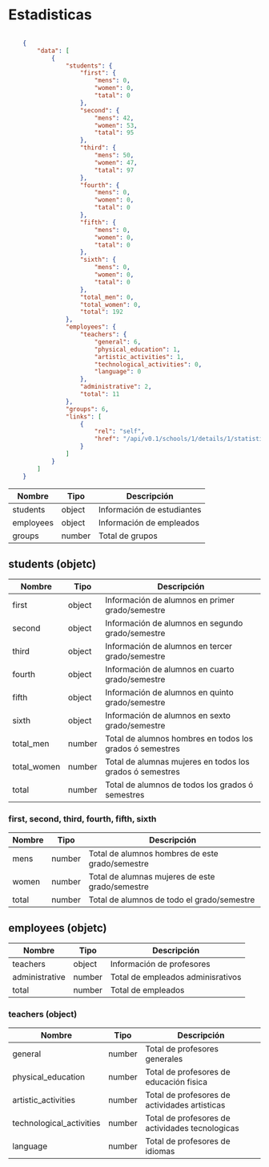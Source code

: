 # Estadisticas

```json

	{
	    "data": [
	        {
	            "students": {
	                "first": {
	                    "mens": 0,
	                    "women": 0,
	                    "tatal": 0
	                },
	                "second": {
	                    "mens": 42,
	                    "women": 53,
	                    "tatal": 95
	                },
	                "third": {
	                    "mens": 50,
	                    "women": 47,
	                    "tatal": 97
	                },
	                "fourth": {
	                    "mens": 0,
	                    "women": 0,
	                    "tatal": 0
	                },
	                "fifth": {
	                    "mens": 0,
	                    "women": 0,
	                    "tatal": 0
	                },
	                "sixth": {
	                    "mens": 0,
	                    "women": 0,
	                    "tatal": 0
	                },
	                "total_men": 0,
	                "total_women": 0,
	                "total": 192
	            },
	            "employees": {
	                "teachers": {
	                    "general": 6,
	                    "physical_education": 1,
	                    "artistic_activities": 1,
	                    "technological_activities": 0,
	                    "language": 0
	                },
	                "administrative": 2,
	                "total": 11
	            },
	            "groups": 6,
	            "links": [
	                {
	                    "rel": "self",
	                    "href": "/api/v0.1/schools/1/details/1/statistics"
	                }
	            ]
	        }
	    ]
	}

```

 Nombre     | Tipo   | Descripción
----------- | ------ | ------------
students    | object | Información de estudiantes 
employees   | object | Información de empleados
groups      | number | Total de grupos

## students (objetc)

 Nombre     | Tipo   | Descripción
----------- | ------ | ------------
first       | object | Información de alumnos en primer grado/semestre
second      | object | Información de alumnos en segundo grado/semestre
third       | object | Información de alumnos en tercer grado/semestre
fourth      | object | Información de alumnos en cuarto grado/semestre
fifth       | object | Información de alumnos en quinto grado/semestre
sixth       | object | Información de alumnos en sexto grado/semestre
total_men   | number | Total de alumnos hombres en todos los grados ó semestres 
total_women | number | Total de alumnas mujeres en todos los grados ó semestres
total       | number | Total de alumnos de todos los grados ó semestres

### first, second, third, fourth, fifth, sixth

 Nombre    | Tipo   | Descripción
---------- | ------ | ------------
 mens      | number | Total de alumnos hombres de este grado/semestre
 women     | number | Total de alumnas mujeres de este grado/semestre
 total     | number | Total de alumnos de todo el grado/semestre

## employees (objetc)

 Nombre         | Tipo   | Descripción
--------------- | ------ | ------------
 teachers       | object | Información de profesores 
 administrative | number | Total de empleados adminisrativos
 total          | number | Total de empleados

### teachers (object)

 Nombre                   | Tipo   | Descripción
------------------------- | ------ | ------------------------------
 general                  | number | Total de profesores generales
 physical_education       | number | Total de profesores de educación fisica
 artistic_activities      | number | Total de profesores de actividades artisticas
 technological_activities | number | Total de profesores de actividades tecnologicas
 language                 | number | Total de profesores de idiomas
